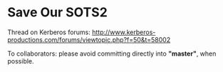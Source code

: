 # Save Our SOTS2
Thread on Kerberos forums: http://www.kerberos-productions.com/forums/viewtopic.php?f=50&t=58002

To collaborators: please avoid committing directly into **"master"**, when possible.
